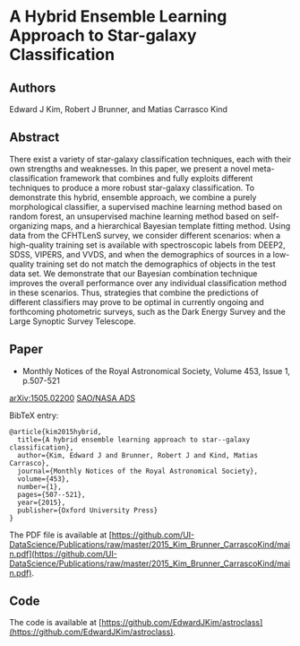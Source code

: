 # A Hybrid Ensemble Learning Approach to Star-galaxy Classification

## Authors

Edward J Kim, Robert J Brunner, and Matias Carrasco Kind

## Abstract

There exist a variety of star-galaxy classification techniques,
each with their own strengths and weaknesses.
In this paper, we present a novel meta-classification
framework that combines and fully exploits different techniques
to produce a more robust star-galaxy classification.
To demonstrate this hybrid, ensemble approach,
we combine a purely morphological classifier,
a supervised machine learning method based on random forest,
an unsupervised machine learning method based on self-organizing maps,
and a hierarchical Bayesian template fitting method.
Using data from the CFHTLenS survey,
we consider different scenarios:
when a high-quality training set is available with spectroscopic labels from
DEEP2, SDSS, VIPERS, and VVDS, and
when the demographics of sources in a low-quality training set
do not match the demographics of objects in the test data set.
We demonstrate that our Bayesian combination technique improves
the overall performance over any individual classification method
in these scenarios.
Thus, strategies that combine the predictions of different classifiers
may prove to be optimal in currently ongoing and forthcoming
photometric surveys,
such as the Dark Energy Survey and the Large Synoptic Survey Telescope.

## Paper

- Monthly Notices of the Royal Astronomical Society, Volume 453, Issue 1, p.507-521

[arXiv:1505.02200](http://adsabs.harvard.edu/abs/2015MNRAS.453..507K)
[SAO/NASA ADS](http://adsabs.harvard.edu/abs/2015MNRAS.453..507K)

BibTeX entry:
```
@article{kim2015hybrid,
  title={A hybrid ensemble learning approach to star--galaxy classification},
  author={Kim, Edward J and Brunner, Robert J and Kind, Matias Carrasco},
  journal={Monthly Notices of the Royal Astronomical Society},
  volume={453},
  number={1},
  pages={507--521},
  year={2015},
  publisher={Oxford University Press}
}
```

The PDF file is available at [https://github.com/UI-DataScience/Publications/raw/master/2015_Kim_Brunner_CarrascoKind/main.pdf](https://github.com/UI-DataScience/Publications/raw/master/2015_Kim_Brunner_CarrascoKind/main.pdf).



## Code

The code is available at [https://github.com/EdwardJKim/astroclass](https://github.com/EdwardJKim/astroclass).
